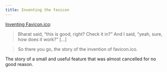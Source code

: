 ```yaml
---
title: Inventing the favicon
---
```


[Inventing Favicon.ico](http://ruthlessray.wordpress.com/2013/09/02/inventing-favicon-ico/):

> Bharat said, “this is good, right? Check it in?” And I said, “yeah, sure, how does it work?” […]

> So there you go, the story of the invention of favicon.ico.

The story of a small and useful feature that was almost cancelled for no good reason.

